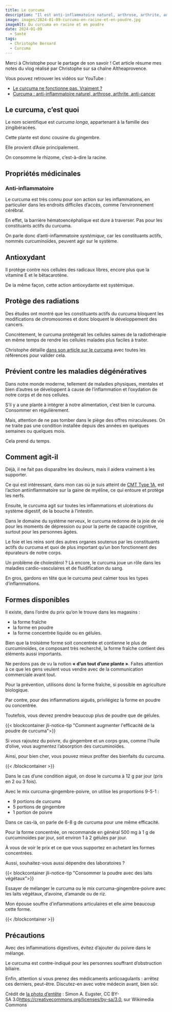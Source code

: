 ```yaml
---
title: Le curcuma
description: "Il est anti-inflammatoire naturel, arthrose, arthrite, anti-cancer. Cette épice est très connue. Nous allons comprendre ce qu’il en retourne dans cette prise de notes."
image: images/2024-01-09-curcuma-en-racine-et-en-poudre.jpg
imageAlt: Du curcuma en racine et en poudre
date: 2024-01-09
  - Santé
tags:
  - Christophe Bernard
  - Curcuma
---
```


Merci à Christophe pour le partage de son savoir !
Cet article résume mes notes du vlog réalisé par Christophe sur sa chaîne Altheaprovence.

<!-- more -->

Vous pouvez retrouver les vidéos sur YouTube :

- [Le curcuma ne fonctionne pas. Vraiment ?](https://www.youtube.com/watch?v=470TPwOrPB8)
- [Curcuma : anti-inflammatoire naturel, arthrose, arthrite, anti-cancer](https://www.youtube.com/watch?v=lYbLzEwR48s)

## Le curcuma, c’est quoi

Le nom scientifique est _curcuma longa_, appartenant à la famille des zingibéracées.

Cette plante est donc cousine du gingembre.

Elle provient d’Asie principalement.

On consomme le rhizome, c’est-à-dire la racine.

## Propriétés médicinales

### Anti-inflammatoire

Le curcuma est très connu pour son action sur les inflammations, en particulier dans les endroits difficiles d’accès, comme l’environnement cérébral.

En effet, la barrière hématoencéphalique est dure à traverser. Pas pour les constituants actifs du curcuma.

On parle donc d’anti-inflammatoire _systémique_, car les constituants actifs, nommés curcuminoïdes, peuvent agir sur le système.

## Antioxydant

Il protège contre nos cellules des radicaux libres, encore plus que la vitamine E et le bêtacarotène.

De la même façon, cette action antioxydante est systémique.

## Protège des radiations

Des études ont montré que les constituants actifs du curcuma bloquent les modifications de chromosomes et donc bloquent le développement des cancers.

Concrètement, le curcuma protégerait les cellules saines de la radiothérapie en même temps de rendre les cellules malades plus faciles à traiter.

Christophe détaille [dans son article sur le curcuma](https://www.altheaprovence.com/curcuma-longa-puissant-anti-inflammatoire-et-antioxydant/) avec toutes les références pour valider cela.

## Prévient contre les maladies dégénératives

Dans notre monde moderne, tellement de maladies physiques, mentales et bien d’autres se développent à cause de l’inflammation et l’oxydation de notre corps et de nos cellules.

S’il y a une plante à intégrer à notre alimentation, c’est bien le curcuma. Consommer en régulièrement.

Mais, attention de ne pas tomber dans le piège des offres miraculeuses. On ne traite pas une condition installée depuis des années en quelques semaines ou quelques mois.

Cela prend du temps.

## Comment agit-il

Déjà, il ne fait pas disparaître les douleurs, mais il aidera vraiment à les supporter.

Ce qui est intéressant, dans mon cas où je suis atteint de [CMT Type 1A](https://www.mda.org/disease/charcot-marie-tooth/types/cmt1), est l’action antiinflammatoire sur la gaine de myéline, ce qui entoure et protège les nerfs.

Ensuite, le curcuma agit sur toutes les inflammations et ulcérations du système digestif, de la bouche à l’intestin.

Dans le domaine du système nerveux, le curcuma redonne de la joie de vie pour les moments de dépression ou pour la perte de capacité cognitive, surtout pour les personnes âgées.

Le foie et les reins sont des autres organes soutenus par les constituants actifs du curcuma et quoi de plus important qu’un bon fonctionnent des épurateurs de notre corps.

Un problème de cholestérol ? Là encore, le curcuma joue un rôle dans les maladies cardio-vasculaires et de fluidification du sang.

En gros, gardons en tête que le curcuma peut calmer tous les types d’inflammations.

## Formes disponibles

Il existe, dans l’ordre du prix qu’on le trouve dans les magasins :

- la forme fraîche
- la forme en poudre
- la forme concentrée liquide ou en gélules.

Bien que la troisième forme soit concentrée et contienne le plus de curcuminoïdes, ce composant très recherché, la forme fraîche contient des éléments aussi importants.

Ne perdons pas de vu la notion **« d’un tout d’une plante »**. Faites attention à ce que les gens veulent vous vendre avec de la communication commerciale avant tout.

Pour la prévention, utilisons donc la forme fraîche, si possible en agriculture biologique.

Par contre, pour des inflammations aiguës, privilégiez la forme en poudre ou concentrée.

Toutefois, vous devrez prendre beaucoup plus de poudre que de gélules.

{{< blockcontainer jli-notice-tip "Comment augmenter l'efficacité de la poudre de curcuma">}}

Si vous rajoutez du poivre, du gingembre et un corps gras, comme l’huile d’olive, vous augmentez l’absorption des curcuminoïdes.

Ainsi, pour bien cher, vous pouvez mieux profiter des bienfaits du curcuma.

{{< /blockcontainer >}}

Dans le cas d’une condition aiguë, on dose le curcuma à 12 g par jour (pris en 2 ou 3 fois).

Avec le mix curcuma-gingembre-poivre, on utilise les proportions 9-5-1 :

- 9 portions de curcuma
- 5 portions de gingembre
- 1 portion de poivre

Dans ce cas-là, on parle de 6-8 g de curcuma pour une même efficacité.

Pour la forme concentrée, on recommande en général 500 mg à 1 g de curcuminoïdes par jour, soit environ 1 à 2 gélules par jour.

À vous de voir le prix et ce que vous supportez en achetant les formes concentrées.

Aussi, souhaitez-vous aussi dépendre des laboratoires ?

{{< blockcontainer jli-notice-tip "Consommer la poudre avec des laits végétaux">}}

Essayer de mélanger le curcuma ou le mix curcuma-gingembre-poivre avec les laits végétaux, d’avoine, d’amande ou de riz.

Mon épouse souffre d’inflammations articulaires et elle aime beaucoup cette forme.

{{< /blockcontainer >}}

## Précautions

Avec des inflammations digestives, évitez d’ajouter du poivre dans le mélange.

Le curcuma est contre-indiqué pour les personnes souffrant d’obstruction biliaire.

Enfin, attention si vous prenez des médicaments anticoagulants : arrêtez ces derniers, peut-être. Discutez-en avec votre médecin avant, bien sûr.

Crédit de [la photo d’entête](https://commons.wikimedia.org/wiki/File:Curcuma_longa_roots.jpg) : Simon A. Eugster, CC BY-SA 3.0<https://creativecommons.org/licenses/by-sa/3.0>, sur Wikimedia Commons
